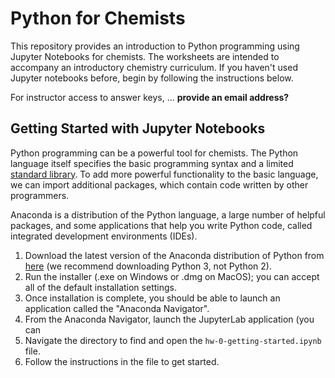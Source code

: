 # Python for Chemists

This repository provides an introduction to Python programming using Jupyter Notebooks for chemists. The worksheets are intended to accompany an introductory chemistry curriculum. If you haven't used Jupyter notebooks before, begin by following the instructions below.

For instructor access to answer keys, ... **provide an email address?**

## Getting Started with Jupyter Notebooks

Python programming can be a powerful tool for chemists. The Python language itself specifies the basic programming syntax and a limited [standard library](https://docs.python.org/3/library/). To add more powerful functionality to the basic language, we can import additional packages, which contain code written by other programmers.

Anaconda is a distribution of the Python language, a large number of helpful packages, and some applications that help you write Python code, called integrated development environments (IDEs).

1. Download the latest version of the Anaconda distribution of Python from [here](https://www.anaconda.com/distribution/)
(we recommend downloading Python 3, not Python 2).
2. Run the installer (.exe on Windows or .dmg on MacOS); you can accept all of the default installation settings.
3. Once installation is complete, you should be able to launch an application called the "Anaconda Navigator".
4. From the Anaconda Navigator, launch the JupyterLab application (you can 
5. Navigate the directory to find and open the `hw-0-getting-started.ipynb` file.
6. Follow the instructions in the file to get started.
